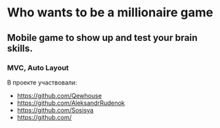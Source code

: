 # Who wants to be a millionaire game

## Mobile game to show up and test your brain skills.

### MVC, Auto Layout

В проекте участвовали:
- https://github.com/Qewhouse
- https://github.com/AleksandrRudenok
- https://github.com/Sosisya
- https://github.com/
